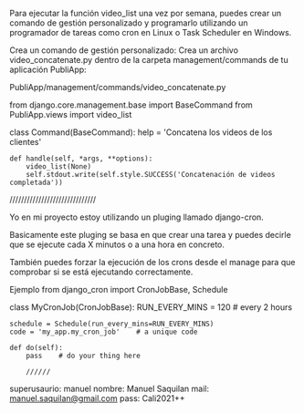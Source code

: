 Para ejecutar la función video_list una vez por semana, puedes crear un comando de gestión personalizado y programarlo utilizando un programador de tareas como cron en Linux o Task Scheduler en Windows.

Crea un comando de gestión personalizado:
Crea un archivo video_concatenate.py dentro de la carpeta management/commands de tu aplicación PubliApp:

PubliApp/management/commands/video_concatenate.py


from django.core.management.base import BaseCommand
from PubliApp.views import video_list

class Command(BaseCommand):
    help = 'Concatena los videos de los clientes'

    def handle(self, *args, **options):
        video_list(None)
        self.stdout.write(self.style.SUCCESS('Concatenación de videos completada'))

//////////////////////////////

Yo en mi proyecto estoy utilizando un pluging llamado django-cron.

Basicamente este pluging se basa en que crear una tarea y puedes decirle que se ejecute cada X minutos o a una hora en concreto.

También puedes forzar la ejecución de los crons desde el manage para que comprobar si se está ejecutando correctamente.

Ejemplo
from django_cron import CronJobBase, Schedule

class MyCronJob(CronJobBase):
    RUN_EVERY_MINS = 120 # every 2 hours

    schedule = Schedule(run_every_mins=RUN_EVERY_MINS)
    code = 'my_app.my_cron_job'    # a unique code

    def do(self):
        pass    # do your thing here

        //////

superusaurio: manuel
nombre: Manuel Saquilan
mail: manuel.saquilan@gmail.com
pass: Cali2021++
